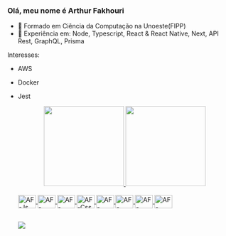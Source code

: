 ### Olá, meu nome é Arthur Fakhouri


- 🔭 Formado em Ciência da Computação na Unoeste(FIPP)
- 🌱 Experiência em: Node, Typescript, React & React Native, Next, API Rest, GraphQL, Prisma

Interesses:
- AWS
- Docker
- Jest

  <div align="center">
    <a href="https://github.com/ArthurFakhouri">
    <img height="180em" src="https://github-readme-stats-six-smoky.vercel.app/api?username=ArthurFakhouri&show_icons=true&theme=radical&include_all_commits=true&count_private=true"/>
    <img height="180em" src="https://github-readme-stats-six-smoky.vercel.app/api/top-langs/?username=ArthurFakhouri&layout=compact&langs_count=7&theme=radical"/>
  </div>

  <div style="display: inline_block"><br>
   <img align="center" alt="AF-Js" height="30" width="40" src="https://cdn.jsdelivr.net/gh/devicons/devicon/icons/javascript/javascript-original.svg">
   <img align="center" alt="AF-ReactJs" height="30" width="40" src="https://cdn.jsdelivr.net/gh/devicons/devicon/icons/react/react-original.svg">
   <img align="center" alt="AF-Html" height="30" width="40" src="https://cdn.jsdelivr.net/gh/devicons/devicon/icons/html5/html5-original.svg">
   <img align="center" alt="AF-Css" height="30" width="40" src="https://cdn.jsdelivr.net/gh/devicons/devicon/icons/css3/css3-original.svg">
   <img align="center" alt="AF-Node" height="30" width="40" src="https://cdn.jsdelivr.net/gh/devicons/devicon/icons/nodejs/nodejs-original.svg">
   <img align="center" alt="AF-PostgreSQL" height="30" width="40" src="https://cdn.jsdelivr.net/gh/devicons/devicon/icons/postgresql/postgresql-original.svg">
   <img align="center" alt="AF-MySQL" height="30" width="40" src="https://cdn.jsdelivr.net/gh/devicons/devicon/icons/mysql/mysql-original.svg">
   <img align="center" alt="AF-MongoDB" height="30" width="40" src="https://cdn.jsdelivr.net/gh/devicons/devicon/icons/mongodb/mongodb-original.svg">
  </div>
  
  ##
  
  <div> 
  <a href="https://www.linkedin.com/in/arthur-fakhouri/" target="_blank"><img src="https://img.shields.io/badge/-LinkedIn-%230077B5?style=for-the-badge&logo=linkedin&logoColor=white" target="_blank"></a>
  </div>
